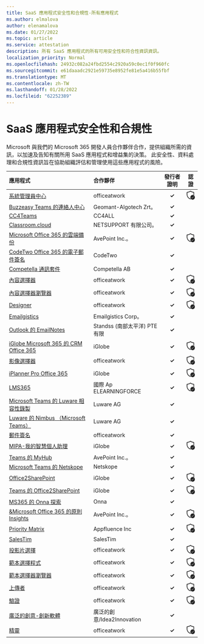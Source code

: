```yaml
---
title: SaaS 應用程式安全性和合規性-所有應用程式
ms.author: elmalova
author: elenamalova
ms.date: 01/27/2022
ms.topic: article
ms.service: attestation
description: 所有 SaaS 應用程式的所有可用安全性和符合性資訊資訊。
localization_priority: Normal
ms.openlocfilehash: 24932c082a24fbd2554c2920a59c0ec1f0f960fc
ms.sourcegitcommit: e61daaadc2921e59735e8952fe81e5a416b55fbf
ms.translationtype: MT
ms.contentlocale: zh-TW
ms.lasthandoff: 01/28/2022
ms.locfileid: "62252389"
---
```

# <a name="saas-apps-security-and-compliance"></a>SaaS 應用程式安全性和合規性

Microsoft 與我們的 Microsoft 365 開發人員合作夥伴合作，提供組織所需的資訊，以加速及告知有關所用 SaaS 應用程式和增益集的決策。 此安全性、資料處理和合規性資訊旨在協助組織評估和管理使用這些應用程式的風險。

| **應用程式** | **合作夥伴** | **發行者證明** | **認證** |
|:--------|:------------|:----------------------:|:-------------:|
| [系統管理員中心](./officeatwork-admin-center.md) | officeatwork | **✓** | <img alt="Certified application badge" src="../media/certified-badge.png" height="25" width="25" /> |
| [Buzzeasy Teams 的連絡人中心](./geomant-algotech-zrt-buzzeasy-contact-center-for-teams.md) | Geomant-Algotech Zrt。 | **✓** |  |
| [CC4Teams](./cc4all-cc4teams.md) | CC4ALL | **✓** |  |
| [Classroom.cloud](./netsupport-ltd-classroomcloud.md) | NETSUPPORT 有限公司。 | **✓** |  |
| [Microsoft Office 365 的雲端備份](./avepoint-inc-cloud-backup-for-microsoft-office-365.md) | AvePoint Inc.。 | **✓** | <img alt="Certified application badge" src="../media/certified-badge.png" height="25" width="25" /> |
| [CodeTwo Office 365 的電子郵件簽名](./codetwo-email-signatures-for-office-365.md) | CodeTwo | **✓** |  |
| [Competella 通訊套件](./competella-ab-communication-suite.md) | Competella AB | **✓** |  |
| [內容選擇器](./officeatwork-content-chooser.md) | officeatwork | **✓** | <img alt="Certified application badge" src="../media/certified-badge.png" height="25" width="25" /> |
| [內容選擇器瀏覽器](./officeatwork-content-chooser-browser.md) | officeatwork | **✓** | <img alt="Certified application badge" src="../media/certified-badge.png" height="25" width="25" /> |
| [Designer](./officeatwork-designer.md) | officeatwork | **✓** | <img alt="Certified application badge" src="../media/certified-badge.png" height="25" width="25" /> |
| [Emailgistics](./emailgistics-corp.md) | Emailgistics Corp。 | **✓** |  |
| [Outlook 的 EmailNotes](./standss-south-pacific-pte-limited-emailnotes-for-outlook.md) | Standss (南部太平洋) PTE 有限 | **✓** |  |
| [iGlobe Microsoft 365 的 CRM Office 365](./iglobe-crm-office-365-for-microsoft.md) | iGlobe | **✓** | <img alt="Certified application badge" src="../media/certified-badge.png" height="25" width="25" /> |
| [影像選擇器](./officeatwork-image-chooser.md) | officeatwork | **✓** | <img alt="Certified application badge" src="../media/certified-badge.png" height="25" width="25" /> |
| [iPlanner Pro Office 365](./iglobe-iplanner-pro-office-365.md) | iGlobe | **✓** | <img alt="Certified application badge" src="../media/certified-badge.png" height="25" width="25" /> |
| [LMS365](./elearningforce-international-aps-lms365.md) | 國際 Ap ELEARNINGFORCE | **✓** | <img alt="Certified application badge" src="../media/certified-badge.png" height="25" width="25" /> |
| [Microsoft Teams 的 Luware 相容性錄製](./luware-ag-compliance-recording-for-microsoft-teams.md) | Luware AG | **✓** |  |
| [Luware 的 Nimbus （Microsoft Teams）](./luware-ag-nimbus-for-microsoft-teams.md) | Luware AG | **✓** |  |
| [郵件簽名](./officeatwork-mail-signature.md) | officeatwork | **✓** |  |
| [MIPA-我的智慧個人助理](./iglobe-mipa-my-intelligent-personal-assistant.md) | iGlobe | **✓** | <img alt="Certified application badge" src="../media/certified-badge.png" height="25" width="25" /> |
| [Teams 的 MyHub](./avepoint-inc-myhub-for-teams.md) | AvePoint Inc.。 | **✓** |  |
| [Microsoft Teams 的 Netskope](./netskope-for-microsoft-teams.md) | Netskope | **✓** |  |
| [Office2SharePoint](./iglobe-office2sharepoint.md) | iGlobe | **✓** | <img alt="Certified application badge" src="../media/certified-badge.png" height="25" width="25" /> |
| [Teams 的 Office2SharePoint](./iglobe-office2sharepoint-for-teams.md) | iGlobe | **✓** | <img alt="Certified application badge" src="../media/certified-badge.png" height="25" width="25" /> |
| [MS365 的 Onna 探索](./onna-discovery-for-ms365.md) | Onna | **✓** |  |
| [&amp;Microsoft Office 365 的原則 Insights](./avepoint-inc-policies-and-insights-for-microsoft-office-365.md) | AvePoint Inc.。 | **✓** | <img alt="Certified application badge" src="../media/certified-badge.png" height="25" width="25" /> |
| [Priority Matrix](./appfluence-inc-priority-matrix.md) | Appfluence Inc | **✓** | <img alt="Certified application badge" src="../media/certified-badge.png" height="25" width="25" /> |
| [SalesTim](./salestim.md) | SalesTim | **✓** |  |
| [投影片選擇](./officeatwork-slide-chooser.md) | officeatwork | **✓** | <img alt="Certified application badge" src="../media/certified-badge.png" height="25" width="25" /> |
| [範本選擇程式](./officeatwork-template-chooser.md) | officeatwork | **✓** | <img alt="Certified application badge" src="../media/certified-badge.png" height="25" width="25" /> |
| [範本選擇器瀏覽器](./officeatwork-template-chooser-browser.md) | officeatwork | **✓** | <img alt="Certified application badge" src="../media/certified-badge.png" height="25" width="25" /> |
| [上傳者](./officeatwork-uploader.md) | officeatwork | **✓** | <img alt="Certified application badge" src="../media/certified-badge.png" height="25" width="25" /> |
| [驗證](./officeatwork-verifier.md) | officeatwork | **✓** | <img alt="Certified application badge" src="../media/certified-badge.png" height="25" width="25" /> |
| [廣泛的創意-創新軟體](./wide-ideasidea2innovation-ideas-innovation-software.md) | 廣泛的創意/Idea2Innovation | **✓** |  |
| [精靈](./officeatwork-wizard.md) | officeatwork | **✓** | <img alt="Certified application badge" src="../media/certified-badge.png" height="25" width="25" /> |
